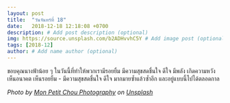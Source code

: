 ```yaml
---
layout: post
title:  "วันจันทร์ที่ 18"
date:   2018-12-18 12:18:08 +0700
description: # Add post description (optional)
img: https://source.unsplash.com/b2ADHvvhC5Y # Add image post (optional)
tags: [2018-12]
author: # Add name author (optional)
---
```

ขอบคุณนางฟ้าน้อย ๆ ในวันนี้ที่ทำให้พวกเรามีรอยยิ้ม มีความสุขสดชื่นใจ ดีใจ มีพลัง เกิดความหวัง เห็นอนาคต เห็นรอยยิ้ม - มีความสุขสดชื่นใจ ดีใจ มากมายซ้ำแล้วซ้ำอีก และอยู่แบบนี้ไปได้ตลอดกาล

*Photo by [Mon Petit Chou Photography](https://unsplash.com/@monpetitchouphotography) on [Unsplash](https://unsplash.com/)*
